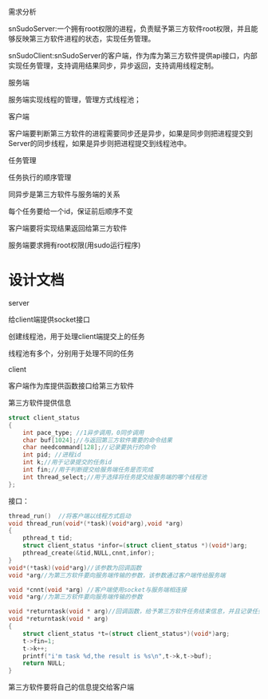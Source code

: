需求分析

snSudoServer:一个拥有root权限的进程，负责赋予第三方软件root权限，并且能够反映第三方软件进程的状态，实现任务管理。

snSudoClient:snSudoServer的客户端，作为库为第三方软件提供api接口，内部实现任务管理，支持调用结果同步，异步返回，支持调用线程定制。

服务端

服务端实现线程的管理，管理方式线程池；

客户端

客户端要判断第三方软件的进程需要同步还是异步，如果是同步则把进程提交到Server的同步线程，如果是异步则把进程提交到线程池中。

任务管理

任务执行的顺序管理

同异步是第三方软件与服务端的关系

每个任务要给一个id，保证前后顺序不变

客户端要将实现结果返回给第三方软件

服务端要求拥有root权限(用sudo运行程序)

# 设计文档

server

给client端提供socket接口

创建线程池，用于处理client端提交上的任务

线程池有多个，分别用于处理不同的任务

client

客户端作为库提供函数接口给第三方软件

第三方软件提供信息

```c
struct client_status
{
    int pace_type; //1异步调用，0同步调用
    char buf[1024];//与返回第三方软件需要的命令结果
    char needcommand[128];//记录要执行的命令
    int pid; //进程id
    int k;//用于记录提交的任务id
    int fin;//用于判断提交给服务端任务是否完成
    int thread_select;//用于选择将任务提交给服务端的哪个线程池
};
```

接口：

```c
thread_run()  //将客户端以线程方式启动
void thread_run(void*(*task)(void*arg),void *arg)
{
    pthread_t tid;
    struct client_status *infor=(struct client_status *)(void*)arg;
    pthread_create(&tid,NULL,cnnt,infor);
}
void*(*task)(void*arg)//该参数为回调函数
void *arg//为第三方软件要向服务端传输的参数，该参数通过客户端传给服务端
```



```c
void *cnnt(void *arg) //客户端使用socket与服务端相连接
void *arg//为第三方软件要向服务端传输的参数
```



```c
void *returntask(void * arg)//回调函数，给予第三方软件任务结束信息，并且记录任务编号
void *returntask(void * arg)
{
    struct client_status *t=(struct client_status*)(void*)arg;
    t->fin=1;
    t->k++;
    printf("i'm task %d,the result is %s\n",t->k,t->buf);
    return NULL;
}
```



第三方软件要将自己的信息提交给客户端

